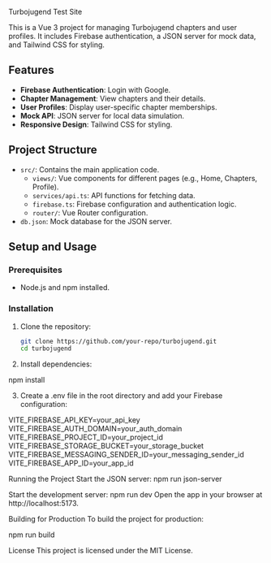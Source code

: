  Turbojugend Test Site

This is a Vue 3 project for managing Turbojugend chapters and user profiles. It includes Firebase authentication, a JSON server for mock data, and Tailwind CSS for styling.

## Features

- **Firebase Authentication**: Login with Google.
- **Chapter Management**: View chapters and their details.
- **User Profiles**: Display user-specific chapter memberships.
- **Mock API**: JSON server for local data simulation.
- **Responsive Design**: Tailwind CSS for styling.

## Project Structure

- `src/`: Contains the main application code.
  - `views/`: Vue components for different pages (e.g., Home, Chapters, Profile).
  - `services/api.ts`: API functions for fetching data.
  - `firebase.ts`: Firebase configuration and authentication logic.
  - `router/`: Vue Router configuration.
- `db.json`: Mock database for the JSON server.

## Setup and Usage

### Prerequisites

- Node.js and npm installed.

### Installation

1. Clone the repository:
   ```sh
   git clone https://github.com/your-repo/turbojugend.git
   cd turbojugend

2. Install dependencies:

npm install

3. Create a .env file in the root directory and add your Firebase configuration:

VITE_FIREBASE_API_KEY=your_api_key
VITE_FIREBASE_AUTH_DOMAIN=your_auth_domain
VITE_FIREBASE_PROJECT_ID=your_project_id
VITE_FIREBASE_STORAGE_BUCKET=your_storage_bucket
VITE_FIREBASE_MESSAGING_SENDER_ID=your_messaging_sender_id
VITE_FIREBASE_APP_ID=your_app_id

Running the Project
Start the JSON server:
npm run json-server

Start the development server:
npm run dev
Open the app in your browser at http://localhost:5173.


Building for Production
To build the project for production:

npm run build

License
This project is licensed under the MIT License.